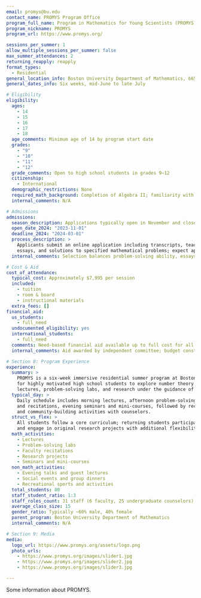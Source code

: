 ```yaml
---
email: promys@bu.edu
contact_name: PROMYS Program Office
program_full_name: Program in Mathematics for Young Scientists (PROMYS)
program_nickname: PROMYS
program_url: https://www.promys.org/

sessions_per_summer: 1
allow_multiple_sessions_per_summer: false
max_summer_attendances: 2
returning_reapply: reapply
format_types:
  - Residential
general_location_info: Boston University Department of Mathematics, 665 Commonwealth Ave., Boston, MA 02215 USA
general_dates_info: Six weeks, mid-June to late July

# Eligibility
eligibility:
  ages:
    - 14
    - 15
    - 16
    - 17
    - 18
  age_comments: Minimum age of 14 by program start date
  grades:
    - "9"
    - "10"
    - "11"
    - "12"
  grade_comments: Open to high school students in grades 9–12
  citizenship:
    - International
  demographic_restrictions: None
  required_math_background: Completion of Algebra II; familiarity with basic number theory recommended
  internal_comments: N/A

# Admissions
admissions:
  season_description: Applications typically open in November and close in March; decisions released in April
  open_date_2024: "2023-11-01"
  deadline_2024: "2024-03-01"
  process_description: >
    Applicants submit an online application including transcripts, teacher recommendations,
    essays, and solutions to specified mathematical problems; expect approximately 5–10 hours of preparation.
  internal_comments: Selection balances problem-solving ability, essays, recommendations, and cohort diversity

# Cost & Aid
cost_of_attendance:
  typical_cost: Approximately $7,995 per session
  included:
    - tuition
    - room & board
    - instructional materials
  extra_fees: []
financial_aid:
  us_students:
    - full_need
  undocumented_eligibility: yes
  international_students:
    - full_need
  comments: Need-based financial aid available up to full cost for all participants; application requires financial information
  internal_comments: Aid awarded by independent committee; budget constraints apply

# Section 8: Program Experience
experience:
  summary: >
    PROMYS is a six-week immersive residential summer program at Boston University
    for highly motivated high school students to explore number theory through
    lectures, problem-solving labs, and research under the guidance of professional mathematicians.
  typical_day: >
    Daily schedule includes morning lectures, afternoon problem-solving sessions
    and recitations, evening seminars and mini-courses, followed by recreational
    and community-building activities with counselors.
  struct_vs_flex: >
    All students follow a core curriculum; returning students participate in advanced seminars
    and engage in original research projects with additional flexibility.
  math_activities:
    - Lectures
    - Problem-solving labs
    - Faculty recitations
    - Research projects
    - Seminars and mini-courses
  non_math_activities:
    - Evening talks and guest lectures
    - Social events and group dinners
    - Recreational sports and activities
  total_students: 80
  staff_student_ratio: 1:3
  staff_roles_count: 31 staff (6 faculty, 25 undergraduate counselors)
  average_class_size: 15
  gender_ratio: Typically ~60% male, 40% female
  parent_program: Boston University Department of Mathematics
  internal_comments: N/A

# Section 9: Media
media:
  logo_url: https://www.promys.org/assets/logo.png
  photo_urls:
    - https://www.promys.org/images/slider1.jpg
    - https://www.promys.org/images/slider2.jpg
    - https://www.promys.org/images/slider3.jpg

---
```


Some information about PROMYS.

